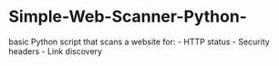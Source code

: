 # Simple-Web-Scanner-Python-
 basic Python script that scans a website for:  - HTTP status - Security headers - Link discovery
